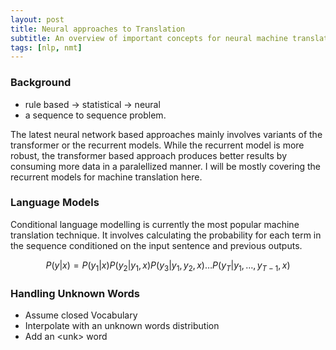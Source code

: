 ```yaml
---
layout: post
title: Neural approaches to Translation 
subtitle: An overview of important concepts for neural machine translation
tags: [nlp, nmt]
---
```


### Background
* rule based -> statistical -> neural
* a sequence to sequence problem.


The latest neural network based approaches mainly involves variants of the transformer or the recurrent models. While the recurrent model is more robust, the transformer based approach produces better results by consuming more data in a paralellized manner. I will be mostly covering the recurrent models for machine translation here.   

### Language Models
Conditional language modelling is currently the most popular machine translation technique. It involves calculating the probability for each term in the sequence conditioned on the input sentence and previous outputs.

$$
P(y | x)=P\left(y_{1} | x\right) P\left(y_{2} | y_{1}, x\right) P\left(y_{3} | y_{1}, y_{2}, x\right) \ldots P\left(y_{T} | y_{1}, \ldots, y_{T-1}, x\right)
$$

### Handling Unknown Words
* Assume closed Vocabulary
* Interpolate with an unknown words distribution
* Add an &lt;unk&gt; word
